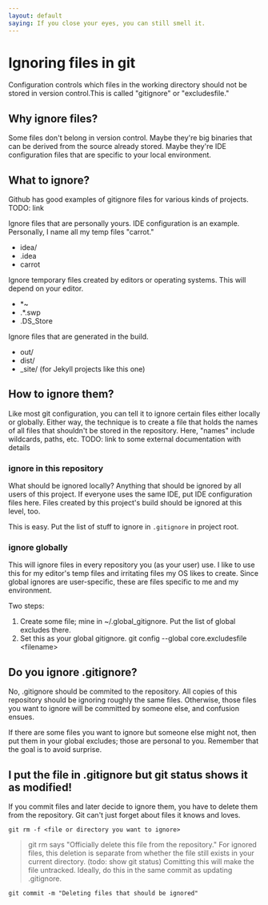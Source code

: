 ```yaml
---
layout: default
saying: If you close your eyes, you can still smell it.
---
```

# Ignoring files in git
Configuration controls which files in the working directory should not be stored in version control.This is called "gitignore" or "excludesfile."

## Why ignore files?
Some files don't belong in version control. Maybe they're big binaries that can be derived from the source already stored. Maybe they're IDE configuration files that are specific to your local environment.

## What to ignore?

Github has good examples of gitignore files for various kinds of projects. TODO: link

Ignore files that are personally yours. IDE configuration is an example. Personally, I name all my temp files "carrot."

* idea/
* .idea
* carrot

Ignore temporary files created by editors or operating systems. This will depend on your editor.

* \*~
* .\*.swp
* .DS_Store

Ignore files that are generated in the build.

* out/
* dist/
* \_site/ (for Jekyll projects like this one)

## How to ignore them?
Like most git configuration, you can tell it to ignore certain files either locally or globally. Either way, the technique is to create a file that holds the names of all files that shouldn't be stored in the repository. Here, "names" include wildcards, paths, etc. TODO: link to some external documentation with details

### ignore in this repository
What should be ignored locally? Anything that should be ignored by all users of this project. If everyone uses the same IDE, put IDE configuration files here. Files created by this project's build should be ignored at this level, too.

This is easy. Put the list of stuff to ignore in `.gitignore` in project root.

### ignore globally
This will ignore files in every repository you (as your user) use. I like to use this for my editor's temp files and irritating files my OS likes to create. Since global ignores are user-specific, these are files specific to me and my environment.

Two steps:

1. Create some file; mine in ~/.global_gitignore. Put the list of global excludes there.
2. Set this as your global gitignore.
        git config --global core.excludesfile &lt;filename&gt;

## Do you ignore .gitignore?
No, .gitignore should be commited to the repository. All copies of this repository should be ignoring roughly the same files. Otherwise, those files you want to ignore will be committed by someone else, and confusion ensues.

If there are some files you want to ignore but someone else might not, then put them in your global excludes; those are personal to you. Remember that the goal is to avoid surprise.


## I put the file in .gitignore but git status shows it as modified!

If you commit files and later decide to ignore them, you have to delete them from the repository. Git can't just forget about files it knows and loves.

    git rm -f <file or directory you want to ignore>    

> git rm says "Officially delete this file from the repository." For ignored files, this deletion is separate from whether the file still exists in your current directory. (todo: show git status) Comitting this will make the file untracked. Ideally, do this in the same commit as updating .gitignore.

    git commit -m "Deleting files that should be ignored"
